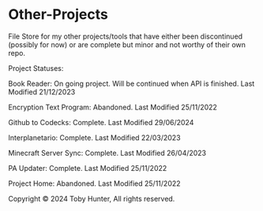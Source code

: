 # Other-Projects
File Store for my other projects/tools that have either been discontinued (possibly for now) or are complete but minor and not worthy of their own repo.

Project Statuses:

Book Reader: On going project. Will be continued when API is finished. Last Modified 21/12/2023

Encryption Text Program: Abandoned. Last Modified 25/11/2022

Github to Codecks: Complete. Last Modified 29/06/2024

Interplanetario: Complete. Last Modified 22/03/2023

Minecraft Server Sync: Complete. Last Modified 26/04/2023

PA Updater: Complete. Last Modified 25/11/2022

Project Home: Abandoned. Last Modified 25/11/2022

Copyright © 2024 Toby Hunter, All rights reserved.
